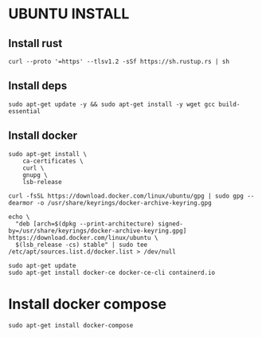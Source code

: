 # UBUNTU INSTALL

## Install rust

	curl --proto '=https' --tlsv1.2 -sSf https://sh.rustup.rs | sh

## Install deps

	sudo apt-get update -y && sudo apt-get install -y wget gcc build-essential

## Install docker

	sudo apt-get install \
	    ca-certificates \
	    curl \
	    gnupg \
	    lsb-release

	curl -fsSL https://download.docker.com/linux/ubuntu/gpg | sudo gpg --dearmor -o /usr/share/keyrings/docker-archive-keyring.gpg

	echo \
	  "deb [arch=$(dpkg --print-architecture) signed-by=/usr/share/keyrings/docker-archive-keyring.gpg] https://download.docker.com/linux/ubuntu \
	  $(lsb_release -cs) stable" | sudo tee /etc/apt/sources.list.d/docker.list > /dev/null

	sudo apt-get update
	sudo apt-get install docker-ce docker-ce-cli containerd.io

# Install docker compose

	sudo apt-get install docker-compose
